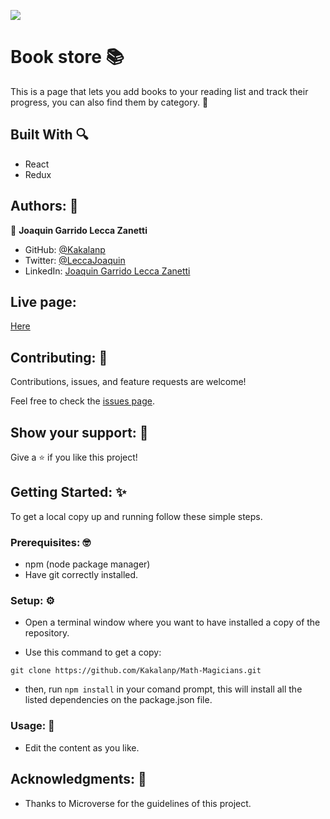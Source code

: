 ![](https://img.shields.io/badge/Microverse-blueviolet)

# Book store 📚

 This is a page that lets you add books to your reading list and track their progress, you can also find them by category. 📖

## Built With 🔍

- React
- Redux

## Authors: 👋

👤 **Joaquin Garrido Lecca Zanetti**

- GitHub: [@Kakalanp](https://github.com/Kakalanp)
- Twitter: [@LeccaJoaquin](https://twitter.com/LeccaJoaquin)
- LinkedIn: [Joaquin Garrido Lecca Zanetti](https://www.linkedin.com/in/joaquín-garrido-lecca-zanetti-623583204)

## Live page:

[Here](https://kakalanp.github.io/bookstore/)

## Contributing: 🤝

Contributions, issues, and feature requests are welcome!

Feel free to check the [issues page](../../issues/).

## Show your support: 🌟

Give a ⭐️ if you like this project!

## Getting Started: ✨

To get a local copy up and running follow these simple steps.

### Prerequisites: 🤓

- npm (node package manager)
- Have git correctly installed.

### Setup: ⚙️

- Open a terminal window where you want to have installed a copy of the repository.

- Use this command to get a copy:
```
git clone https://github.com/Kakalanp/Math-Magicians.git
```

- then, run `npm install` in your comand prompt, this will install all the listed dependencies on the package.json file.

### Usage: 🎉

- Edit the content as you like.

## Acknowledgments: 📝

- Thanks to Microverse for the guidelines of this project.
